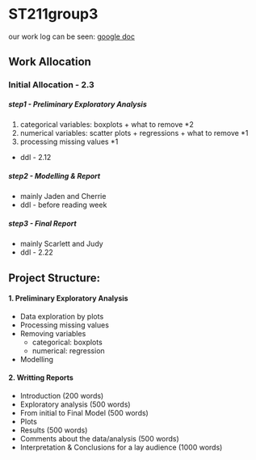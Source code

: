 # ST211group3

our work log can be seen: [google doc](https://docs.google.com/document/d/1GgF5PCUBDJeTyp81fyFbC68142-ZD-UyWpb_9qNnXlE/edit)

## Work Allocation

### Initial Allocation - 2.3
##### step1 - Preliminary Exploratory Analysis
  1. categorical variables: boxplots + what to remove *2
  2. numerical variables: scatter plots + regressions + what to remove *1
  3. processing missing values *1
  - ddl - 2.12
##### step2 - Modelling & Report
  - mainly Jaden and Cherrie
  - ddl - before reading week
##### step3 - Final Report 
  - mainly Scarlett and Judy
  - ddl - 2.22


## Project Structure:
#### 1. Preliminary Exploratory Analysis
   - Data exploration by plots
   - Processing missing values
   - Removing variables
       - categorical: boxplots
       - numerical: regression
   - Modelling
#### 2. Writting Reports
   - Introduction (200 words)
   - Exploratory analysis (500 words)
   - From initial to Final Model (500 words)
   - Plots
   - Results (500 words)
   - Comments about the data/analysis (500 words)
   - Interpretation & Conclusions for a lay audience (1000 words)


